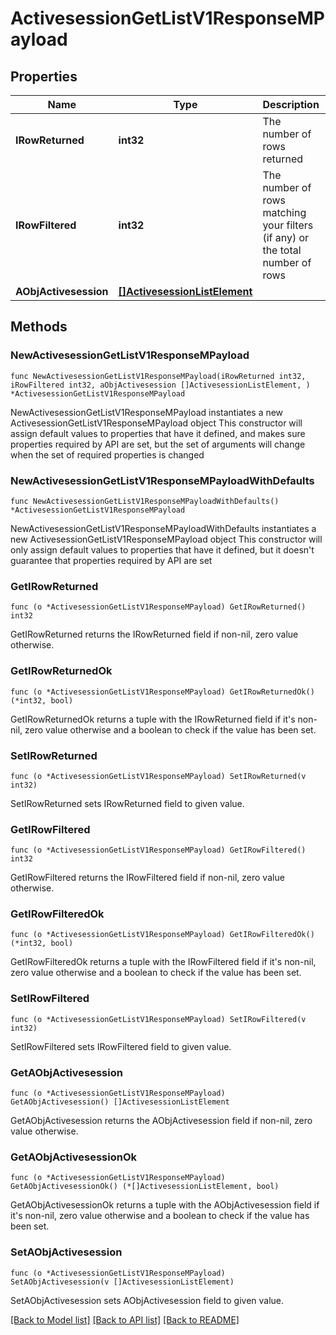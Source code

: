 # ActivesessionGetListV1ResponseMPayload

## Properties

Name | Type | Description | Notes
------------ | ------------- | ------------- | -------------
**IRowReturned** | **int32** | The number of rows returned | 
**IRowFiltered** | **int32** | The number of rows matching your filters (if any) or the total number of rows | 
**AObjActivesession** | [**[]ActivesessionListElement**](ActivesessionListElement.md) |  | 

## Methods

### NewActivesessionGetListV1ResponseMPayload

`func NewActivesessionGetListV1ResponseMPayload(iRowReturned int32, iRowFiltered int32, aObjActivesession []ActivesessionListElement, ) *ActivesessionGetListV1ResponseMPayload`

NewActivesessionGetListV1ResponseMPayload instantiates a new ActivesessionGetListV1ResponseMPayload object
This constructor will assign default values to properties that have it defined,
and makes sure properties required by API are set, but the set of arguments
will change when the set of required properties is changed

### NewActivesessionGetListV1ResponseMPayloadWithDefaults

`func NewActivesessionGetListV1ResponseMPayloadWithDefaults() *ActivesessionGetListV1ResponseMPayload`

NewActivesessionGetListV1ResponseMPayloadWithDefaults instantiates a new ActivesessionGetListV1ResponseMPayload object
This constructor will only assign default values to properties that have it defined,
but it doesn't guarantee that properties required by API are set

### GetIRowReturned

`func (o *ActivesessionGetListV1ResponseMPayload) GetIRowReturned() int32`

GetIRowReturned returns the IRowReturned field if non-nil, zero value otherwise.

### GetIRowReturnedOk

`func (o *ActivesessionGetListV1ResponseMPayload) GetIRowReturnedOk() (*int32, bool)`

GetIRowReturnedOk returns a tuple with the IRowReturned field if it's non-nil, zero value otherwise
and a boolean to check if the value has been set.

### SetIRowReturned

`func (o *ActivesessionGetListV1ResponseMPayload) SetIRowReturned(v int32)`

SetIRowReturned sets IRowReturned field to given value.


### GetIRowFiltered

`func (o *ActivesessionGetListV1ResponseMPayload) GetIRowFiltered() int32`

GetIRowFiltered returns the IRowFiltered field if non-nil, zero value otherwise.

### GetIRowFilteredOk

`func (o *ActivesessionGetListV1ResponseMPayload) GetIRowFilteredOk() (*int32, bool)`

GetIRowFilteredOk returns a tuple with the IRowFiltered field if it's non-nil, zero value otherwise
and a boolean to check if the value has been set.

### SetIRowFiltered

`func (o *ActivesessionGetListV1ResponseMPayload) SetIRowFiltered(v int32)`

SetIRowFiltered sets IRowFiltered field to given value.


### GetAObjActivesession

`func (o *ActivesessionGetListV1ResponseMPayload) GetAObjActivesession() []ActivesessionListElement`

GetAObjActivesession returns the AObjActivesession field if non-nil, zero value otherwise.

### GetAObjActivesessionOk

`func (o *ActivesessionGetListV1ResponseMPayload) GetAObjActivesessionOk() (*[]ActivesessionListElement, bool)`

GetAObjActivesessionOk returns a tuple with the AObjActivesession field if it's non-nil, zero value otherwise
and a boolean to check if the value has been set.

### SetAObjActivesession

`func (o *ActivesessionGetListV1ResponseMPayload) SetAObjActivesession(v []ActivesessionListElement)`

SetAObjActivesession sets AObjActivesession field to given value.



[[Back to Model list]](../README.md#documentation-for-models) [[Back to API list]](../README.md#documentation-for-api-endpoints) [[Back to README]](../README.md)


